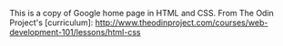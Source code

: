 This is a copy of Google home page in HTML and CSS.
From The Odin Project's [curriculum]: http://www.theodinproject.com/courses/web-development-101/lessons/html-css